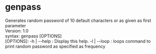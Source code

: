 # genpass


Generates random password of 10 default characters or as given as first parameter <br>
Version: 1.0 <br>
syntax: genpass  [OPTIONS] <password length> <br>
[OPTIONS]:
-h | --help : Display this help.
-l | --loop <frequency>: loops command to print random password as specified as frequency
